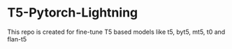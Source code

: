 # T5-Pytorch-Lightning
This repo is created for fine-tune T5 based models like t5, byt5, mt5, t0 and flan-t5
